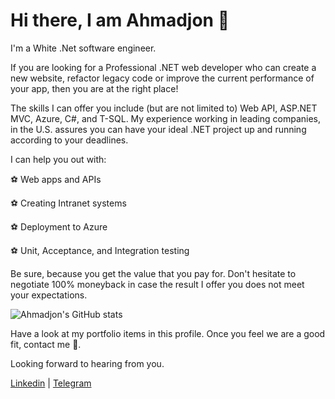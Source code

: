 # Hi there, I am Ahmadjon 👋

I'm a White .Net software engineer.

If you are looking for a Professional .NET web developer who can create a new website, refactor legacy code or improve the current performance of your app, then you are at the right place!

The skills I can offer you include (but are not limited to) Web API, ASP.NET MVC, Azure, C#, and T-SQL. My experience working in leading companies, in the U.S. assures you can have your ideal .NET project up and running according to your deadlines.

I can help you out with:

⚽ Web apps and APIs

⚽ Creating Intranet systems

⚽ Deployment to Azure

⚽ Unit, Acceptance, and Integration testing

Be sure, because you get the value that you pay for. Don't hesitate to negotiate 100% moneyback in case the result I offer you does not meet your expectations.

![Ahmadjon's GitHub stats](https://github-readme-stats.vercel.app/api?username=Hamroliyev&show_icons=true&theme=dark)

Have a look at my portfolio items in this profile. Once you feel we are a good fit, contact me 💬.

Looking forward to hearing from you.

[Linkedin](https://www.linkedin.com/in/ahmadjon-hamroliyev-70b9b7270/) | [Telegram](https://t.me/Hamroliyev_1909)
